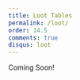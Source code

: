 ```yaml
---
title: Loot Tables
permalink: /loot/
order: 14.5
comments: true
disqus: loot
---
```


Coming Soon!




